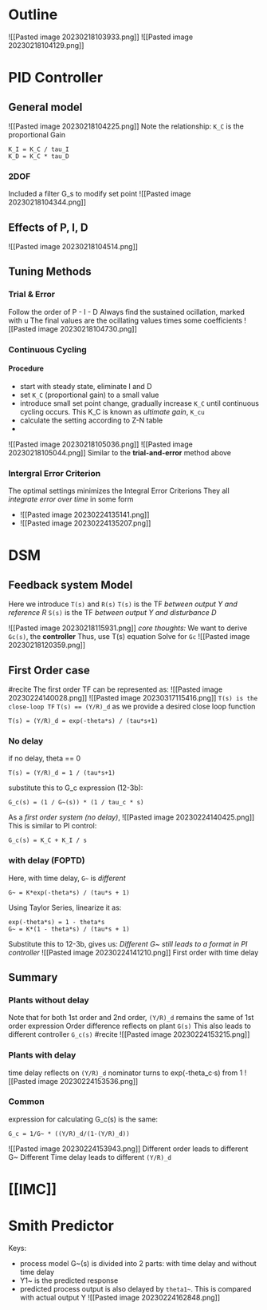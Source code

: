 # Outline
![[Pasted image 20230218103933.png]]
![[Pasted image 20230218104129.png]]

# PID Controller
## General model
![[Pasted image 20230218104225.png]]
Note the relationship:
`K_C` is the proportional Gain
```
K_I = K_C / tau_I
K_D = K_C * tau_D
```
### 2DOF
Included a filter G_s to modify set point
![[Pasted image 20230218104344.png]]
## Effects of P, I, D
![[Pasted image 20230218104514.png]]

## Tuning Methods
### Trial & Error
Follow the order of P - I - D
Always find the sustained ocillation, marked with u
The final values are the ocillating values times some coefficients
![[Pasted image 20230218104730.png]]
### Continuous Cycling
#### Procedure
- start with steady state, eliminate I and D
- set `K_C` (proportional gain) to a small value
- introduce small set point change, gradually increase `K_C` until continuous cycling occurs. This K_C is known as _ultimate gain_, `K_cu`
- calculate the setting according to Z-N table
- 
![[Pasted image 20230218105036.png]]
![[Pasted image 20230218105044.png]]
Similar to the **trial-and-error** method above

### Intergral Error Criterion
The optimal settings minimizes the Integral Error Criterions
They all _integrate error over time_ in some form
- ![[Pasted image 20230224135141.png]]
- ![[Pasted image 20230224135207.png]]
# DSM
## Feedback system Model
Here we introduce `T(s)` and `R(s)`
`T(s)` is the TF _between output Y and reference R_
`S(s)` is the TF _between output Y and disturbance D_

![[Pasted image 20230218115931.png]]
*core thoughts:*
We want to derive `Gc(s)`, the **controller**
Thus, use T(s) equation
Solve for `Gc`
![[Pasted image 20230218120359.png]]

## First Order case
#recite The first order TF can be represented as:
![[Pasted image 20230224140028.png]]
![[Pasted image 20230317115416.png]]
`T(s) is the close-loop TF`
`T(s) == (Y/R)_d` as we provide a desired close loop function
```
T(s) = (Y/R)_d = exp(-theta*s) / (tau*s+1)
```
### No delay
if no delay, theta == 0
```
T(s) = (Y/R)_d = 1 / (tau*s+1)
```
substitute this to G_c expression (12-3b):
```
G_c(s) = (1 / G~(s)) * (1 / tau_c * s)
```
As a *first order system (no delay)*,
![[Pasted image 20230224140425.png]]
This is similar to PI control:
```
G_c(s) = K_C + K_I / s
```
### with delay (FOPTD)
Here, with time delay, `G~` is _different_
```
G~ = K*exp(-theta*s) / (tau*s + 1)
```
Using Taylor Series, linearize it as:
```
exp(-theta*s) = 1 - theta*s
G~ = K*(1 - theta*s) / (tau*s + 1)
```
Substitute this to 12-3b, gives us:
*Different G~ still leads to a format in PI controller*
![[Pasted image 20230224141210.png]]
First order with time delay

## Summary
### Plants without delay
Note that for both 1st order and 2nd order, `(Y/R)_d` remains the same of 1st order expression
Order difference reflects on plant `G(s)`
This also leads to different controller `G_c(s)`
#recite 
![[Pasted image 20230224153215.png]]
### Plants with delay
time delay reflects on `(Y/R)_d`
nominator turns to exp(-theta_c·s) from 1
![[Pasted image 20230224153536.png]]
### Common
expression for calculating G_c(s) is the same:
```
G_c = 1/G~ * ((Y/R)_d/(1-(Y/R)_d))
```
![[Pasted image 20230224153943.png]]
Different order leads to different G~
Different Time delay leads to different `(Y/R)_d`

# [[IMC]]
# Smith Predictor
Keys:
- process model G~(s) is divided into 2 parts: with time delay and without time delay
- Y1~ is the predicted response
- predicted process output is also delayed by `theta1~`. This is compared with actual output Y
![[Pasted image 20230224162848.png]]

